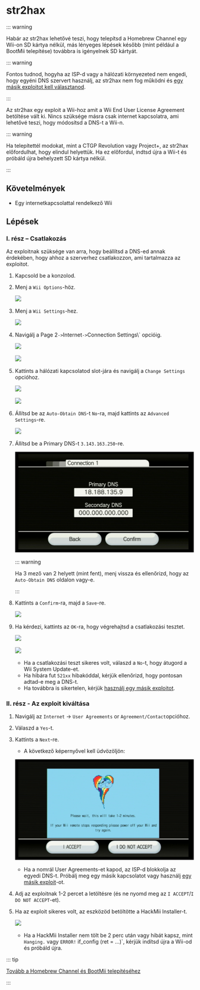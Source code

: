 # str2hax

::: warning

Habár az str2hax lehetővé teszi, hogy telepítsd a Homebrew Channel egy Wii-on SD kártya nélkül, más lényeges lépések később (mint például a BootMii telepítése) továbbra is igényelnek SD kártyát.

::: warning

Fontos tudnod, hogyha az ISP-d vagy a hálózati környezeted nem engedi, hogy egyéni DNS szervert használj, az str2hax nem fog működni és [egy másik exploitot kell választanod](get-started).

:::

Az str2hax egy exploit a Wii-hoz amit a Wii End User License Agreement betöltése vált ki. Nincs szüksége másra csak internet kapcsolatra, ami lehetővé teszi, hogy módosítsd a DNS-t a Wii-n.

::: warning

Ha telepítettél modokat, mint a CTGP Revolution vagy Project+, az str2hax előfordulhat, hogy elindul helyettük. Ha ez előfordul, indtsd újra a Wii-t és próbáld újra behelyzett SD kártya nélkül.

:::

## Követelmények

- Egy internetkapcsolattal rendelkező Wii

## Lépések

### I. rész – Csatlakozás

Az exploitnak szüksége van arra, hogy beállítsd a DNS-ed annak érdekében, hogy ahhoz a szerverhez csatlakozzon, ami tartalmazza az exploitot.

1. Kapcsold be a konzolod.

2. Menj a `Wii Options`-höz.

    ![](/images/riiconnect24/Internet_1.png)

3. Menj a `Wii Settings`-hez.

    ![](/images/riiconnect24/Internet_2.png)

4. Navigálj a Page 2`->`Internet`->`Connection Settings\\` opcióig.

    ![](/images/riiconnect24/Internet_3.png)

    ![](/images/riiconnect24/Internet_4.png)

5. Kattints a hálózati kapcsolatod slot-jára és navigálj a `Change Settings` opcióhoz.

    ![](/images/riiconnect24/Internet_5.png)

    ![](/images/riiconnect24/Internet_6.png)

6. Állítsd be az `Auto-Obtain DNS`-t `No`-ra, majd kattints az `Advanced Settings`-re.

    ![](/images/riiconnect24/Internet_7.png)

7. Állítsd be a Primary DNS-t `3.143.163.250`-re.

    ![](/images/exploits/str2hax/dns.png)

    ::: warning

    Ha 3 mező van 2 helyett (mint fent), menj vissza és ellenőrizd, hogy az `Auto-Obtain DNS` oldalon vagy-e.

    :::

8. Kattints a `Confirm`-ra, majd a `Save`-re.

    ![](/images/riiconnect24/Internet_10.png)

9. Ha kérdezi, kattints az `OK`-ra, hogy végrehajtsd a csatlakozási tesztet.

    ![](/images/riiconnect24/Internet_11.png)

    ![](/images/riiconnect24/Internet_12.png)

    - Ha a csatlakozási teszt sikeres volt, válaszd a `No`-t, hogy átugord a Wii System Update-et.
    - Ha hibára fut `521xx` hibakóddal, kérjük ellenőrizd, hogy pontosan adtad-e meg a DNS-t.
    - Ha továbbra is sikertelen, kérjük [használj egy másik exploitot](get-started).

### II. rész - Az exploit kiváltása

1. Navigálj az `Internet` -> `User Agreements` or `Agreement/Contact`opcióhoz.

2. Válaszd a `Yes`-t.

3. Kattints a `Next`-re.

    - A következő képernyővel kell üdvözöljön:

    ![](/images/exploits/str2hax/EULA.png)

    - Ha a nomrál User Agreements-et kapod, az ISP-d blokkolja az egyedi DNS-t. Próbálj meg egy másik kapcsolatot vagy használj [egy másik exploit](get-started)-ot.

4. Adj az exploitnak 1-2 percet a letöltésre (és ne nyomd meg az `I ACCEPT`/`I DO NOT ACCEPT`-et).

5. Ha az exploit sikeres volt, az eszközöd betöltötte a HackMii Installer-t.

    ![](/images/hackmii/scam.png)

    - Ha a HackMii Installer nem tölt be 2 perc után vagy hibát kapsz, mint `Hanging.` vagy `ERROR!` if_config (ret = ...)\`, kérjük indítsd újra a Wii-od és próbáld újra.

::: tip

[Tovább a Homebrew Channel és BootMii telepítéséhez](hbc)

:::

